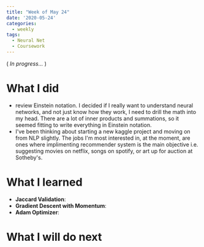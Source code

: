 ```yaml
---
title: "Week of May 24"
date: '2020-05-24'
categories:
  - weekly
tags:
  - Neural Net
  - Coursework
---
```


( *In progress...* )

# What I did
- review Einstein notation. I decided if I really want to understand neural networks, and not just know how they work, I need to drill the math into my head. There are a lot of inner products and summations, so it seemed fitting to write everything in Einstein notation.
- I've been thinking about starting a new kaggle project and moving on from NLP slightly. The jobs I'm most interested in, at the moment, are ones where implimenting recommender system is the main objective i.e. suggesting movies on netflix, songs on spotify, or art up for auction at Sotheby's.

# What I learned
- **Jaccard Validation**:
- **Gradient Descent with Momentum**:
- **Adam Optimizer**:

# What I will do next

